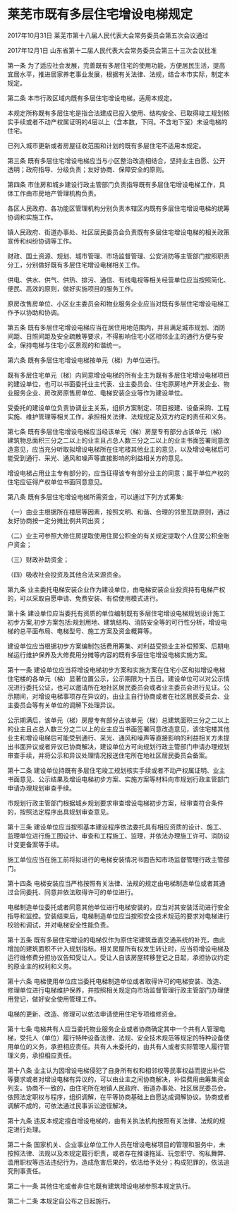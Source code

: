 # 莱芜市既有多层住宅增设电梯规定

2017年10月31日 莱芜市第十八届人民代表大会常务委员会第五次会议通过

2017年12月1日 山东省第十二届人民代表大会常务委员会第三十三次会议批准

<!-- INFO END -->

第一条 为了适应社会发展，完善既有多层住宅的使用功能，方便居民生活，提高宜居水平，推进居家养老事业发展，根据有关法律、法规，结合本市实际，制定本规定。

第二条 本市行政区域内既有多层住宅增设电梯，适用本规定。

本规定所称既有多层住宅是指合法建成已投入使用、结构安全、已取得竣工规划核实手续或者不动产权属证明的4层以上（含本数，下同。不含地下室）未设电梯的住宅。

已列入城市更新或者房屋征收范围和计划的既有多层住宅不适用本规定。

第三条 既有多层住宅增设电梯应当与小区整治改造相结合，坚持业主自愿、公开透明；政府指导、分级负责；友好协商、保障安全的原则。

第四条 市住房和城乡建设行政主管部门负责指导既有多层住宅增设电梯工作，具体工作由市房地产管理机构负责。

各区人民政府、各功能区管理机构分别负责本辖区内既有多层住宅增设电梯的统筹协调和实施工作。

镇人民政府、街道办事处、社区居民委员会负责既有多层住宅增设电梯的相关政策宣传和纠纷协调等工作。

财政、国土资源、规划、城市管理、市场监督管理、公安消防等主管部门按照职责分工，分别做好既有多层住宅增设电梯相关工作。

供电、供水、供气、供热、排污、通信、有线电视等相关经营单位应当按照简化、便民、高效的原则，做好实施项目的服务工作。

原房改售房单位、小区业主委员会和物业服务企业应当对既有多层住宅增设电梯工作予以协助和协调。

第五条 既有多层住宅增设电梯应当在居住用地范围内，并且满足城市规划、消防间距、日照间距及安全疏散等要求，不得影响住宅小区相邻业主的通行方便与安全，保持电梯与住宅小区景观的和谐统一。

第六条 既有多层住宅增设电梯按单元（梯）为单位进行。

既有多层住宅单元（梯）内同意增设电梯的所有业主为既有多层住宅增设电梯项目的建设单位，也可以书面委托业主代表、业主委员会、住宅原房地产开发企业、物业服务企业、房改房原售房单位、电梯安装企业等作为建设单位。

受委托的建设单位负责协调业主关系，组织方案制定、项目报建、设备采购、工程实施、维护管理等相关工作，承担相关法律、法规规定及双方约定的责任和义务。

第七条 既有多层住宅增设电梯应当经该单元（梯）房屋专有部分占该单元（梯）建筑物总面积三分之二以上的业主且占总人数三分之二以上的业主书面签署同意改造意见，应当充分听取拟增设电梯所在住宅楼其他业主的意见，以及增设电梯后可能受到通行、采光、通风和噪声等直接影响的利益相关方的意见。

增设电梯占用业主专有部分的，应当征得该专有部分业主的同意；属于单位产权的住宅应征得产权单位书面同意意见。

第八条 既有多层住宅增设电梯所需资金，可以通过下列方式筹集:

（一）由业主根据所在楼层等因素，按照文明、和谐、合理的邻里互助原则，通过友好协商按一定分摊比例共同出资；

（二）业主可参照大修住房提取使用住房公积金的有关规定提取个人住房公积金账户资金；

（三）财政补助资金；

（四）吸收社会投资及其他合法来源资金。

第九条 业主委托电梯安装企业作为建设单位，由电梯安装企业投资持有电梯产权的，可以采取自愿申请、免费安装、有偿使用模式进行。

第十条 建设单位应当委托有资质的单位编制既有多层住宅增设电梯规划设计施工初步方案,初步方案包括:规划用地、建筑结构、消防安全等的可行性分析，增设电梯的总平面布局、电梯型号、施工方案及资金概算等。

建设单位应当根据初步方案编制包括费用筹集、对利益受损业主补偿预案、后期电梯运行维护保养及大修费用分摊等内容的既有多层住宅增设电梯实施方案。

第十一条 建设单位应当将增设电梯初步方案和实施方案在住宅小区和拟增设电梯住宅楼的各单元（梯）显著位置公示，公示期限为十五日。建设单位可以对公示情况进行委托公证，也可以邀请所在地社区居民委员会或者业主委员会进行见证。公示期间，对增设电梯事项存在异议的，由业主自行协商或者在社区居民委员会、业主委员会等有关单位的调解下处理异议。

公示期满后，该单元（梯）房屋专有部分占该单元（梯）总建筑面积三分之二以上的业主且占总人数三分之二以上的业主应当书面签署同意改造意见，该住宅楼其他业主和增设电梯后可能受到通行、采光、通风和噪声等直接影响的利益相关方未提出书面异议或者异议已协商解决，建设单位方可向规划行政主管部门申请办理规划审查手续，并将公示和异议处理情况报送住宅所在地社区居民委员会备案。

第十二条 建设单位持既有多层住宅竣工规划核实手续或者不动产权属证明、业主书面意见、公示结果及增设电梯初步方案、实施方案等材料向市规划行政主管部门申请办理规划审查手续。

市规划行政主管部门根据城乡规划要求审查增设电梯初步方案，经审查符合条件的，按照法定程序出具规划审查意见。

第十三条 建设单位应当按照基本建设程序依法委托具有相应资质的设计、施工、监理单位进行施工图设计、审查和工程施工、监理，并依法办理施工许可、消防设计变更备案等手续。

施工单位应当在施工前将拟进行的电梯安装情况书面告知市场监督管理行政主管部门。

第十四条 电梯安装应当严格按照有关法律、法规的规定由电梯制造单位或者其通过合同委托、同意并依法取得许可的单位进行。

电梯制造单位委托或者同意其他单位进行电梯安装的，应当对其安装活动进行安全指导和监控。安装结束后，电梯制造单位应当按照安全技术规范的要求对电梯进行校验和调试，并对电梯安全性能负责。

第十五条 既有多层住宅增设的电梯仅作为原住宅建筑垂直交通系统的补充，由此增加的建筑面积不计入规划指标。相关房屋所有权发生转让时，应当将增设电梯及运行维修费分担协议告知受让人。受让人自该房屋转移登记之日起，承担协议约定的原业主的权利和义务。

第十六条 电梯使用单位应当委托电梯制造单位或者取得许可的电梯安装、改造、修理单位进行电梯维护保养，并按照相关规定向市场监督管理行政主管部门办理使用登记，做好安全使用管理工作。

电梯的更新、改造、修理可以依法申请使用住宅专项维修资金。

第十七条 电梯共有人应当委托物业服务企业或者协商确定其中一个共有人管理电梯，受托人（单位）履行特种设备法律、法规、安全技术规范等规定的特种设备使用单位的义务，承担相应责任。共有人未委托的，由共有人或者实际管理人履行管理义务，承担相应责任。

第十八条 业主认为因增设电梯侵犯了自身所有权和相邻权等民事权益而提出补偿等要求或者对增设电梯有异议的，可以由业主之间协商解决，补偿费用由筹集资金列支。协商不一致的，由住宅所在地镇人民政府、街道办事处、社区居民委员会，依照法定职权与程序，组织调解，在平等协商基础上自愿达成调解协议。协商或者调解不成的，可依法通过民事诉讼途径解决。

第十九条 违反本规定擅自增设电梯的，由有关执法机构按照有关法律、法规的规定进行处理。

第二十条 国家机关、企业事业单位工作人员在增设电梯项目的管理和服务中，未按照法律、法规以及本规定履行职责，或者存在推诿拖延、玩忽职守、徇私舞弊、滥用职权等违法违纪行为，造成危害后果的，依法给予处分；构成犯罪的，依法追究刑事责任。

第二十一条 其他住宅或者非住宅既有建筑增设电梯参照本规定执行。

第二十二条 本规定自公布之日起施行。